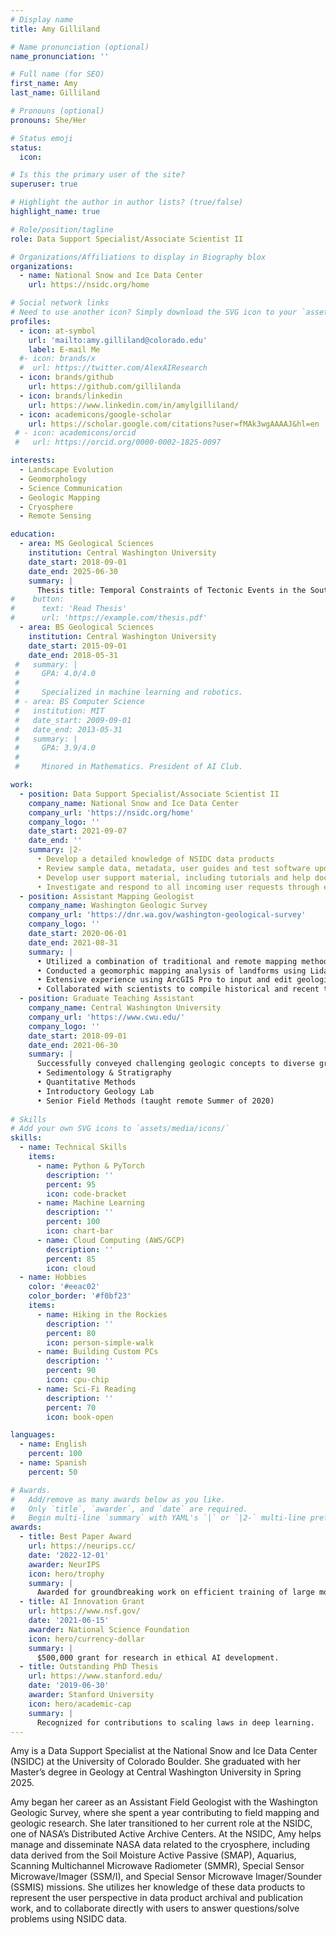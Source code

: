 ```yaml
---
# Display name
title: Amy Gilliland

# Name pronunciation (optional)
name_pronunciation: ''

# Full name (for SEO)
first_name: Amy
last_name: Gilliland

# Pronouns (optional)
pronouns: She/Her

# Status emoji
status:
  icon: 

# Is this the primary user of the site?
superuser: true

# Highlight the author in author lists? (true/false)
highlight_name: true

# Role/position/tagline
role: Data Support Specialist/Associate Scientist II

# Organizations/Affiliations to display in Biography blox
organizations:
  - name: National Snow and Ice Data Center
    url: https://nsidc.org/home

# Social network links
# Need to use another icon? Simply download the SVG icon to your `assets/media/icons/` folder.
profiles:
  - icon: at-symbol
    url: 'mailto:amy.gilliland@colorado.edu'
    label: E-mail Me
  #- icon: brands/x
  #  url: https://twitter.com/AlexAIResearch
  - icon: brands/github
    url: https://github.com/gillilanda
  - icon: brands/linkedin
    url: https://www.linkedin.com/in/amylgilliland/
  - icon: academicons/google-scholar
    url: https://scholar.google.com/citations?user=fMAk3wgAAAAJ&hl=en
 # - icon: academicons/orcid
 #   url: https://orcid.org/0000-0002-1825-0097

interests:
  - Landscape Evolution
  - Geomorphology
  - Science Communication
  - Geologic Mapping
  - Cryosphere
  - Remote Sensing

education:
  - area: MS Geological Sciences
    institution: Central Washington University
    date_start: 2018-09-01
    date_end: 2025-06-30
    summary: |
      Thesis title: Temporal Constraints of Tectonic Events in the Southern Transantarctic Mountains, Antarctica from Geomorphic Analysis
#    button:
#      text: 'Read Thesis'
#      url: 'https://example.com/thesis.pdf'
  - area: BS Geological Sciences
    institution: Central Washington University
    date_start: 2015-09-01
    date_end: 2018-05-31
 #   summary: |
 #     GPA: 4.0/4.0
 #
 #     Specialized in machine learning and robotics.
 # - area: BS Computer Science
 #   institution: MIT
 #   date_start: 2009-09-01
 #   date_end: 2013-05-31
 #   summary: |
 #     GPA: 3.9/4.0
 #
 #     Minored in Mathematics. President of AI Club.

work:
  - position: Data Support Specialist/Associate Scientist II
    company_name: National Snow and Ice Data Center
    company_url: 'https://nsidc.org/home'
    company_logo: ''
    date_start: 2021-09-07
    date_end: ''
    summary: |2-
      •	Develop a detailed knowledge of NSIDC data products
      •	Review sample data, metadata, user guides and test software updates to tool and web applications
      •	Develop user support material, including tutorials and help documentation
      •	Investigate and respond to all incoming user requests through email, request forms, and phone
  - position: Assistant Mapping Geologist
    company_name: Washington Geologic Survey
    company_url: 'https://dnr.wa.gov/washington-geological-survey'
    company_logo: ''
    date_start: 2020-06-01
    date_end: 2021-08-31
    summary: |
      •	Utilized a combination of traditional and remote mapping methods, including Lidar and aerial imagery, to create a 1:24,000 scale geologic map in Central Washington
      •	Conducted a geomorphic mapping analysis of landforms using Lidar imagery in ArcGIS. Applied the spatial analyst and 3D analyst tools
      •	Extensive experience using ArcGIS Pro to input and edit geologic data as a part of the Data Preservation project
      •	Collaborated with scientists to compile historical and recent thin section data for public use
  - position: Graduate Teaching Assistant
    company_name: Central Washington University
    company_url: 'https://www.cwu.edu/'
    company_logo: ''
    date_start: 2018-09-01
    date_end: 2021-06-30
    summary: |
      Successfully conveyed challenging geologic concepts to diverse groups of students in courses including: 
      • Sedimentology & Stratigraphy
      • Quantitative Methods
      • Introductory Geology Lab
      • Senior Field Methods (taught remote Summer of 2020)
      
# Skills
# Add your own SVG icons to `assets/media/icons/`
skills:
  - name: Technical Skills
    items:
      - name: Python & PyTorch
        description: ''
        percent: 95
        icon: code-bracket
      - name: Machine Learning
        description: ''
        percent: 100
        icon: chart-bar
      - name: Cloud Computing (AWS/GCP)
        description: ''
        percent: 85
        icon: cloud
  - name: Hobbies
    color: '#eeac02'
    color_border: '#f0bf23'
    items:
      - name: Hiking in the Rockies
        description: ''
        percent: 80
        icon: person-simple-walk
      - name: Building Custom PCs
        description: ''
        percent: 90
        icon: cpu-chip
      - name: Sci-Fi Reading
        description: ''
        percent: 70
        icon: book-open

languages:
  - name: English
    percent: 100
  - name: Spanish
    percent: 50

# Awards.
#   Add/remove as many awards below as you like.
#   Only `title`, `awarder`, and `date` are required.
#   Begin multi-line `summary` with YAML's `|` or `|2-` multi-line prefix and indent 2 spaces below.
awards:
  - title: Best Paper Award
    url: https://neurips.cc/
    date: '2022-12-01'
    awarder: NeurIPS
    icon: hero/trophy
    summary: |
      Awarded for groundbreaking work on efficient training of large models.
  - title: AI Innovation Grant
    url: https://www.nsf.gov/
    date: '2021-06-15'
    awarder: National Science Foundation
    icon: hero/currency-dollar
    summary: |
      $500,000 grant for research in ethical AI development.
  - title: Outstanding PhD Thesis
    url: https://www.stanford.edu/
    date: '2019-06-30'
    awarder: Stanford University
    icon: hero/academic-cap
    summary: |
      Recognized for contributions to scaling laws in deep learning.
---
```


Amy is a Data Support Specialist at the National Snow and Ice Data Center (NSIDC) at the University of Colorado Boulder. She graduated with her Master’s degree in Geology at Central Washington University in Spring 2025.

Amy began her career as an Assistant Field Geologist with the Washington Geologic Survey, where she spent a year contributing to field mapping and geologic research. She later transitioned to her current role at the NSIDC, one of NASA’s Distributed Active Archive Centers. At the NSIDC, Amy helps manage and disseminate NASA data related to the cryosphere, including data derived from the Soil Moisture Active Passive (SMAP), Aquarius, Scanning Multichannel Microwave Radiometer (SMMR), Special Sensor Microwave/Imager (SSM/I), and Special Sensor Microwave Imager/Sounder (SSMIS) missions. She utilizes her knowledge of these data products to represent the user perspective in data product archival and publication work, and to collaborate directly with users to answer questions/solve problems using NSIDC data.
